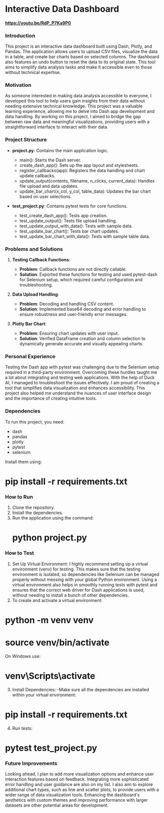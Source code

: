 # Interactive Data Dashboard

#### https://youtu.be/RdP_P7Ka9P0

### Introduction
This project is an interactive data dashboard built using Dash, Plotly, and Pandas. The application allows users to upload CSV files, visualize the data in a table, and create bar charts based on selected columns. The dashboard also features an undo button to reset the data to its original state. This tool aims to simplify data analysis tasks and make it accessible even to those without technical expertise.

### Motivation
As someone interested in making data analysis accessible to everyone, I developed this tool to help users gain insights from their data without needing extensive technical knowledge. This project was a valuable learning experience, allowing me to delve into Dash app development and data handling. By working on this project, I aimed to bridge the gap between raw data and meaningful visualizations, providing users with a straightforward interface to interact with their data.

### Project Structure

- **project.py**: Contains the main application logic.
  - main(): Starts the Dash server.
  - create_dash_app(): Sets up the app layout and stylesheets.
  - register_callbacks(app): Registers the data handling and chart update callbacks.
  - update_output(contents, filename, n_clicks, current_data): Handles file upload and data updates.
  - update_bar_chart(x_col, y_col, table_data): Updates the bar chart based on user selections.

- **test_project.py**: Contains pytest tests for core functions.
  - test_create_dash_app(): Tests app creation.
  - test_update_output(): Tests file upload handling.
  - test_update_output_with_data(): Tests with sample data.
  - test_update_bar_chart(): Tests bar chart updates.
  - test_update_bar_chart_with_data(): Tests with sample table data.

### Problems and Solutions

1. **Testing Callback Functions**:
   - **Problem**: Callback functions are not directly callable.
   - **Solution**: Exported these functions for testing and used pytest-dash for Selenium setup, which required careful configuration and troubleshooting.

2. **Data Upload Handling**:
   - **Problem**: Decoding and handling CSV content.
   - **Solution**: Implemented base64 decoding and error handling to ensure robustness and user-friendly error messages.

3. **Plotly Bar Chart**:
   - **Problem**: Ensuring chart updates with user input.
   - **Solution**: Verified DataFrame creation and column selection to dynamically generate accurate and visually appealing charts.

### Personal Experience
Testing the Dash app with pytest was challenging due to the Selenium setup required in a third-party environment. Overcoming these hurdles taught me a lot about integrating and testing web applications. With the help of Duck AI, I managed to troubleshoot the issues effectively. I am proud of creating a tool that simplifies data visualization and enhances accessibility. This project also helped me understand the nuances of user interface design and the importance of creating intuitive tools.

### Dependencies
To run this project, you need:
- dash
- pandas
- plotly
- pytest
- selenium

Install them using:
# pip install -r requirements.txt


### How to Run

1. Clone the repository.
2. Install the dependencies.
3. Run the application using the command:
   # python project.py


### How to Test

1. Set Up Virtual Environment:
I highly recommend setting up a virtual environment (venv) for testing. This makes sure that the testing environment is isolated, so dependencies like Selenium can be managed properly without messing with your global Python environment. Using a virtual environment also helps in smoothly running tests with pytest and ensures that the correct web driver for Dash applications is used, without needing to install a bunch of other dependencies.
2. To create and activate a virtual environment:
  # python -m venv venv
  # source venv/bin/activate
  On Windows use:
  # venv\Scripts\activate

3. Install Dependencies:
 -Make sure all the dependencies are installed within your virtual environment:
  # pip install -r requirements.txt

4. Run tests:
  # pytest test_project.py

### Future Improvements
Looking ahead, I plan to add more visualization options and enhance user interaction features based on feedback. Integrating more sophisticated error handling and user guidance are also on my list. I also aim to explore additional chart types, such as line and scatter plots, to provide users with a wider range of data visualization tools. Enhancing the dashboard's aesthetics with custom themes and improving performance with larger datasets are other potential areas for development.
